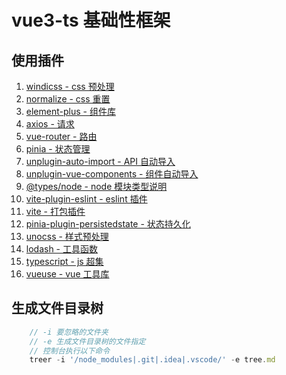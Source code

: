 # vue3-ts 基础性框架

## 使用插件

1. [windicss - css 预处理](https://cn.windicss.org/)
2. [normalize - css 重置](https://www.npmjs.com/package/normalize.css)
3. [element-plus - 组件库](https://element-plus.org/zh-CN/)
4. [axios - 请求](https://axios-http.com/zh/)
5. [vue-router - 路由](https://router.vuejs.org/zh/)
6. [pinia - 状态管理](https://pinia.vuejs.org/zh/)
7. [unplugin-auto-import - API 自动导入](https://www.npmjs.com/package/unplugin-auto-import)
8. [unplugin-vue-components - 组件自动导入](https://www.npmjs.com/package/unplugin-vue-components)
9. [@types/node - node 模块类型说明](https://www.npmjs.com/package/@types/node)
10. [vite-plugin-eslint - eslint 插件](https://www.npmjs.com/package/vite-plugin-eslint)
11. [vite - 打包插件](https://vitejs.cn/vite3-cn/)
12. [pinia-plugin-persistedstate - 状态持久化](https://prazdevs.github.io/pinia-plugin-persistedstate/zh/)
13. [unocss - 样式预处理](https://unocss.dev/)
14. [lodash - 工具函数](https://www.lodashjs.com/)
15. [typescript - js 超集](https://www.typescriptlang.org/zh/docs/handbook/typescript-from-scratch.html)
16. [vueuse - vue 工具库](https://vueuse.org/)

## 生成文件目录树

```js
    // -i 要忽略的文件夹
    // -e 生成文件目录树的文件指定
    // 控制台执行以下命令
    treer -i '/node_modules|.git|.idea|.vscode/' -e tree.md
```
